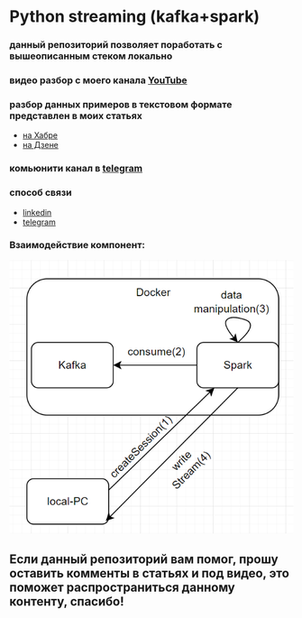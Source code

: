# Python streaming (kafka+spark)
### данный репозиторий позволяет поработать с вышеописанным стеком локально

### видео разбор с моего канала [YouTube](https://www.youtube.com/watch?v=OWI6nvIMIH4&t=1s)
### разбор данных примеров в текстовом формате представлен в моих статьях 
 - [на Хабре]()
 - [на Дзене](https://dzen.ru/a/ZhDezQStdRWlHhen) 

### комьюнити канал в [telegram](https://t.me/boost_for_java)

### способ связи
 - [linkedin](https://www.linkedin.com/in/roman-voronovsky-79b6841b5/)
 - [telegram](https://t.me/v_d_roman)

### Взаимодействие компонент:

![схема взаимодействия для sparkConsumeStreamKafkaWriteToConsole.py](img/schema.png)
## Если данный репозиторий вам помог, прошу оставить комменты в статьях и под видео, это поможет распространиться данному контенту, спасибо!

